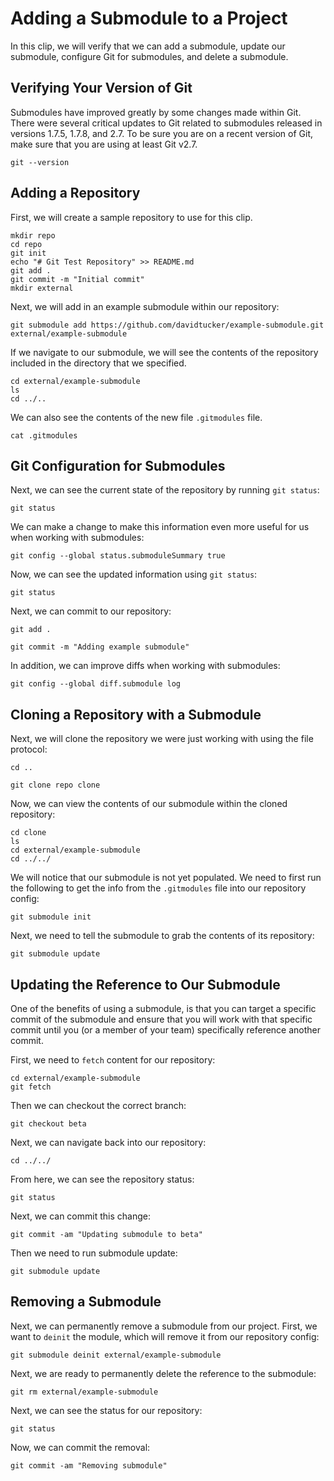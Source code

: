 # Adding a Submodule to a Project

In this clip, we will verify that we can add a submodule, update our submodule, configure Git for submodules, and delete a submodule.

## Verifying Your Version of Git

Submodules have improved greatly by some changes made within Git.  There were several critical updates to Git related to submodules released in versions 1.7.5, 1.7.8, and 2.7.  To be sure you are on a recent version of Git, make sure that you are using at least Git v2.7.

```
git --version
```

## Adding a Repository

First, we will create a sample repository to use for this clip.

```
mkdir repo
cd repo
git init
echo "# Git Test Repository" >> README.md
git add .
git commit -m "Initial commit"
mkdir external
```

Next, we will add in an example submodule within our repository:
```
git submodule add https://github.com/davidtucker/example-submodule.git external/example-submodule
```

If we navigate to our submodule, we will see the contents of the repository included in the directory that we specified.
```
cd external/example-submodule
ls
cd ../..
```

We can also see the contents of the new file `.gitmodules` file. 
```
cat .gitmodules
```

## Git Configuration for Submodules

Next, we can see the current state of the repository by running `git status`:
```
git status
```

We can make a change to make this information even more useful for us when working with submodules:
```
git config --global status.submoduleSummary true
```

Now, we can see the updated information using `git status`:
```
git status
```

Next, we can commit to our repository:
```
git add .
```
```
git commit -m "Adding example submodule"
```

In addition, we can improve diffs when working with submodules:
```
git config --global diff.submodule log
```

## Cloning a Repository with a Submodule

Next, we will clone the repository we were just working with using the file protocol:
```
cd ..
```

```
git clone repo clone
```

Now, we can view the contents of our submodule within the cloned repository:
```
cd clone
ls
cd external/example-submodule
cd ../../
```

We will notice that our submodule is not yet populated.  We need to first run the following to get the info from the `.gitmodules` file into our repository config:
```
git submodule init
```

Next, we need to tell the submodule to grab the contents of its repository:
```
git submodule update
```

## Updating the Reference to Our Submodule

One of the benefits of using a submodule, is that you can target a specific commit of the submodule and ensure that you will work with that specific commit until you (or a member of your team) specifically reference another commit.

First, we need to `fetch` content for our repository:
```
cd external/example-submodule
git fetch
```

Then we can checkout the correct branch:
```
git checkout beta
```

Next, we can navigate back into our repository:
```
cd ../../
```

From here, we can see the repository status:
```
git status
```

Next, we can commit this change:
```
git commit -am "Updating submodule to beta"
```

Then we need to run submodule update:
```
git submodule update
```

## Removing a Submodule

Next, we can permanently remove a submodule from our project. First, we want to `deinit` the module, which will remove it from our repository config:

```
git submodule deinit external/example-submodule
```

Next, we are ready to permanently delete the reference to the submodule:
```
git rm external/example-submodule
```

Next, we can see the status for our repository:
```
git status
```

Now, we can commit the removal:
```
git commit -am "Removing submodule"
```
